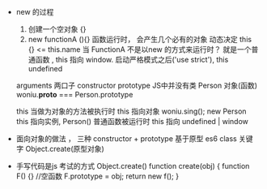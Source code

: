 - new 的过程
  1. 创建一个空对象 {}
  2. new functionA (){}
  函数运行时，  会产生几个必有的对象
  动态决定
  this {} <= this.name
  当 FunctionA 不是以new 的方式来运行时？ 就是一个普通函数 , this 指向 window.
  启动严格模式之后('use strict'), this undefined

  arguments 
  两口子  constructor prototype
  JS中并没有类  Person 对象(函数)
  woniu.__proto__ === Person.prototype

  this 当做为对象的方法被执行时 this 指向对象
  woniu.sing();
  new Person    this 指向实例,
  Person() 普通函数被运行时 this 指向 undefined | window 

- 面向对象的做法 ， 三种
  constructor + prototype 基于原型
  es6 class 关键字
  Object.create(原型对象)
- 手写代码是js 考试的方式
Object.create()
function create(obj) {
  function F() {} //空函数
  F.prototype = obj;
  return new f();
}
